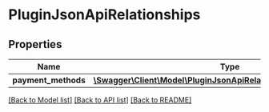 # PluginJsonApiRelationships

## Properties
Name | Type | Description | Notes
------------ | ------------- | ------------- | -------------
**payment_methods** | [**\Swagger\Client\Model\PluginJsonApiRelationshipsPaymentMethods**](PluginJsonApiRelationshipsPaymentMethods.md) |  | [optional] 

[[Back to Model list]](../../README.md#documentation-for-models) [[Back to API list]](../../README.md#documentation-for-api-endpoints) [[Back to README]](../../README.md)

